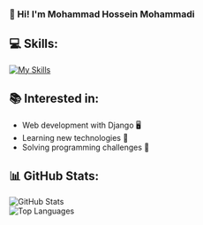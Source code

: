 ### 👋 Hi! I'm Mohammad Hossein Mohammadi

## 💻 **Skills**: 

[![My Skills](https://skillicons.dev/icons?i=py,django,linux,git,postgres,celery)](https://skillicons.dev)


## 📚 **Interested in:**  
- Web development with Django 🖥️  
- Learning new technologies 📖  
- Solving programming challenges 🎯  

## 📊 **GitHub Stats:**  
![GitHub Stats](https://github-readme-stats.vercel.app/api?username=MohammadHossein007&show_icons=true&theme=dark)  
![Top Languages](https://github-readme-stats.vercel.app/api/top-langs/?username=MohammadHossein007&layout=compact&theme=dark)  
